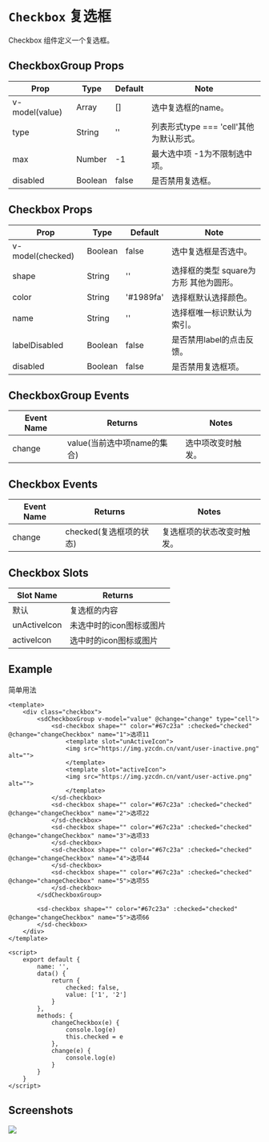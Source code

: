# `Checkbox` 复选框
Checkbox 组件定义一个复选框。

## CheckboxGroup Props
| Prop | Type | Default | Note |
|---|---|---|---|
| v-model(value) | Array | [] | 选中复选框的name。
| type | String | '' | 列表形式type === 'cell'其他为默认形式。
| max | Number | -1 | 最大选中项 -1为不限制选中项。
| disabled | Boolean | false | 是否禁用复选框。

## Checkbox Props
| Prop | Type | Default | Note |
|---|---|---|---|
| v-model(checked) | Boolean | false | 选中复选框是否选中。
| shape | String | '' | 选择框的类型 square为方形 其他为圆形。
| color | String | '#1989fa' | 选择框默认选择颜色。
| name | String | '' | 选择框唯一标识默认为索引。
| labelDisabled | Boolean | false | 是否禁用label的点击反馈。
| disabled | Boolean | false | 是否禁用复选框项。

## CheckboxGroup Events
| Event Name | Returns | Notes |
|---|---|---|
| change | value(当前选中项name的集合) | 选中项改变时触发。

## Checkbox Events
| Event Name | Returns | Notes |
|---|---|---|
| change | checked(复选框项的状态) | 复选框项的状态改变时触发。

## Checkbox Slots
| Slot Name | Returns |
|---|---|
| 默认 | 复选框的内容 |
| unActiveIcon | 未选中时的icon图标或图片 |
| activeIcon | 选中时的icon图标或图片 |

<!--
## Methods
None.

## Static Props
None.

## Static Methods
None.
-->

## Example
简单用法
```
<template>
    <div class="checkbox">
        <sdCheckboxGroup v-model="value" @change="change" type="cell">
            <sd-checkbox shape="" color="#67c23a" :checked="checked"  @change="changeCheckbox" name="1">选项11
                <template slot="unActiveIcon">
                <img src="https://img.yzcdn.cn/vant/user-inactive.png" alt="">
                </template>
                <template slot="activeIcon">
                <img src="https://img.yzcdn.cn/vant/user-active.png" alt="">
                </template>
            </sd-checkbox>
            <sd-checkbox shape="" color="#67c23a" :checked="checked"  @change="changeCheckbox" name="2">选项22
            </sd-checkbox>
            <sd-checkbox shape="" color="#67c23a" :checked="checked"  @change="changeCheckbox" name="3">选项33
            </sd-checkbox>
            <sd-checkbox shape="" color="#67c23a" :checked="checked"  @change="changeCheckbox" name="4">选项44
            </sd-checkbox>
            <sd-checkbox shape="" color="#67c23a" :checked="checked"  @change="changeCheckbox" name="5">选项55
            </sd-checkbox>
        </sdCheckboxGroup>

        <sd-checkbox shape="" color="#67c23a" :checked="checked"  @change="changeCheckbox" name="5">选项66
        </sd-checkbox>
    </div>
</template>

<script>
    export default {
        name: '',
        data() {
            return {
                checked: false,
                value: ['1', '2']
            }
        },
        methods: {
            changeCheckbox(e) {
                console.log(e)
                this.checked = e
            },
            change(e) {
                console.log(e)
            }
        }
    }
</script>

```

## Screenshots
![](https://rightinhome.oss-cn-hangzhou.aliyuncs.com/jlbk_xcx/2020/09/04/1599212209236.gif)
